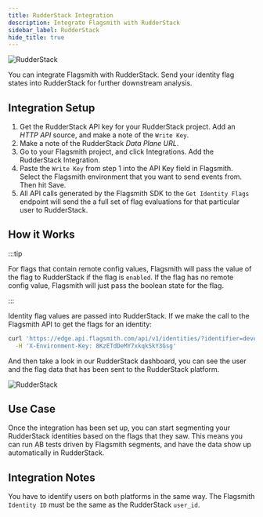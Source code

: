 ```yaml
---
title: RudderStack Integration
description: Integrate Flagsmith with RudderStack
sidebar_label: RudderStack
hide_title: true
---
```


![RudderStack](/img/integrations/rudderstack/rudderstack-logo.svg)

You can integrate Flagsmith with RudderStack. Send your identity flag states into RudderStack for further downstream
analysis.

## Integration Setup

1. Get the RudderStack API key for your RudderStack project. Add an _HTTP API_ source, and make a note of the
   `Write Key`.
2. Make a note of the RudderStack _Data Plane URL_.
3. Go to your Flagsmith project, and click Integrations. Add the RudderStack Integration.
4. Paste the `Write Key` from step 1 into the API Key field in Flagsmith. Select the Flagsmith environment that you want
   to send events from. Then hit Save.
5. All API calls generated by the Flagsmith SDK to the `Get Identity Flags` endpoint will send the a full set of flag
   evaluations for that particular user to RudderStack.

## How it Works

:::tip

For flags that contain remote config values, Flagsmith will pass the value of the flag to RudderStack if the flag is
`enabled`. If the flag has no remote config value, Flagsmith will just pass the boolean state for the flag.

:::

Identity flag values are passed into RudderStack. If we make the call to the Flagsmith API to get the flags for an
identity:

```bash
curl 'https://edge.api.flagsmith.com/api/v1/identities/?identifier=development_user_123456' \
  -H 'X-Environment-Key: 8KzETdDeMY7xkqkSkY3Gsg'
```

And then take a look in our RudderStack dashboard, you can see the user and the flag data that has been sent to the
RudderStack platform.

![RudderStack](/img/integrations/rudderstack/rudderstack-integration-1.png)

## Use Case

Once the integration has been set up, you can start segmenting your RudderStack identities based on the flags that they
saw. This means you can run AB tests driven by Flagsmith segments, and have the data show up automatically in
RudderStack.

## Integration Notes

You have to identify users on both platforms in the same way. The Flagsmith `Identity ID` must be the same as the
RudderStack `user_id`. 